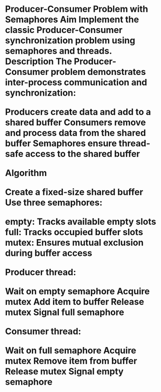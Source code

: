 <h1>
Producer-Consumer Problem with Semaphores
Aim
Implement the classic Producer-Consumer synchronization problem using semaphores and threads.
Description
The Producer-Consumer problem demonstrates inter-process communication and synchronization:

Producers create data and add to a shared buffer
Consumers remove and process data from the shared buffer
Semaphores ensure thread-safe access to the shared buffer

Algorithm

Create a fixed-size shared buffer
Use three semaphores:

empty: Tracks available empty slots
full: Tracks occupied buffer slots
mutex: Ensures mutual exclusion during buffer access


Producer thread:

Wait on empty semaphore
Acquire mutex
Add item to buffer
Release mutex
Signal full semaphore


Consumer thread:

Wait on full semaphore
Acquire mutex
Remove item from buffer
Release mutex
Signal empty semaphore
</h1>
